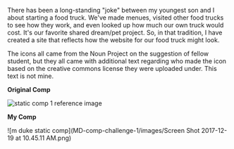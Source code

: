 There has been a long-standing "joke" between my youngest son and I about starting a food truck. We've made menues, visited other food trucks to see how they work, and even looked up how much our own truck would cost. It's our favorite shared dream/pet project. So, in that tradition, I have created a site that reflects how the website for our food truck might look. 

The icons all came from the Noun Project on the suggestion of fellow student, but they all came with additional text regarding who made the icon based on the creative commons license they were uploaded under. This text is not mine. 

__Original Comp__

![static comp 1 reference image](MD-comp-challenge-1/images/static-comp-challenge-1.jpg)

__My Comp__

![m duke static comp](MD-comp-challenge-1/images/Screen Shot 2017-12-19 at 10.45.11 AM.png)

